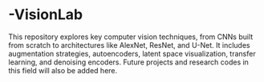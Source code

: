 # -VisionLab
This repository explores key computer vision techniques, from CNNs built from scratch to architectures like AlexNet, ResNet, and U-Net. It includes augmentation strategies, autoencoders, latent space visualization, transfer learning, and denoising encoders. Future projects and research codes in this field will also be added here.
